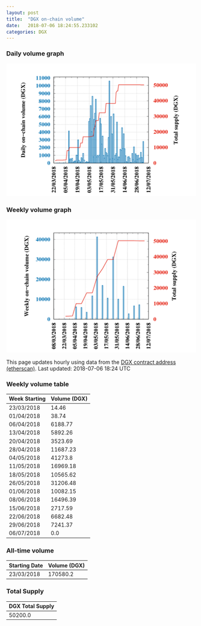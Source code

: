```yaml
---
layout: post
title:  "DGX on-chain volume"
date:   2018-07-06 18:24:55.233102
categories: DGX
---
```


### Daily volume graph

![DGX daily volume graph](dgxvolume_scripts/daily.png)

### Weekly volume graph

![DGX weekly volume graph](dgxvolume_scripts/out.png)

This page updates hourly using data from the [DGX contract address (etherscan)](https://etherscan.io/token/0x4f3afec4e5a3f2a6a1a411def7d7dfe50ee057bf). Last updated:
2018-07-06 18:24 UTC

### Weekly volume table

Week Starting | Volume (DGX)
--- | ---
23/03/2018|14.46
01/04/2018|38.74
06/04/2018|6188.77
13/04/2018|5892.26
20/04/2018|3523.69
28/04/2018|11687.23
04/05/2018|41273.8
11/05/2018|16969.18
18/05/2018|10565.62
26/05/2018|31206.48
01/06/2018|10082.15
08/06/2018|16496.39
15/06/2018|2717.59
22/06/2018|6682.48
29/06/2018|7241.37
06/07/2018|0.0


### All-time volume

Starting Date | Volume (DGX)
--- | ---
23/03/2018|170580.2

### Total Supply

| DGX Total Supply |
| --- |
|50200.0|


